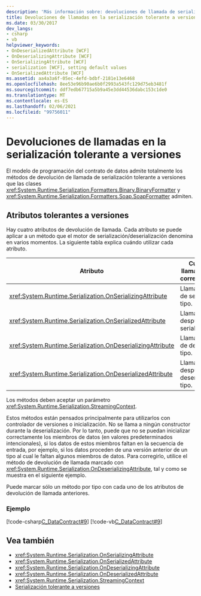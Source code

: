 ```yaml
---
description: 'Más información sobre: devoluciones de llamada de serialización Version-Tolerant'
title: Devoluciones de llamadas en la serialización tolerante a versiones
ms.date: 03/30/2017
dev_langs:
- csharp
- vb
helpviewer_keywords:
- OnDeserializedAttribute [WCF]
- OnDeserializingAttribute [WCF]
- OnSerializingAttribute [WCF]
- serialization [WCF], setting default values
- OnSerializedAttribute [WCF]
ms.assetid: aa4a3a6f-05ec-4efd-bdbf-2181e13e6468
ms.openlocfilehash: 8ee53e96b90ae6b0f2993a543fc129d75eb3481f
ms.sourcegitcommit: ddf7edb67715a5b9a45e3dd44536dabc153c1de0
ms.translationtype: MT
ms.contentlocale: es-ES
ms.lasthandoff: 02/06/2021
ms.locfileid: "99756011"
---
```

# <a name="version-tolerant-serialization-callbacks"></a>Devoluciones de llamadas en la serialización tolerante a versiones

El modelo de programación del contrato de datos admite totalmente los métodos de devolución de llamada de serialización tolerante a versiones que las clases <xref:System.Runtime.Serialization.Formatters.Binary.BinaryFormatter> y <xref:System.Runtime.Serialization.Formatters.Soap.SoapFormatter> admiten.  
  
## <a name="version-tolerant-attributes"></a>Atributos tolerantes a versiones  

 Hay cuatro atributos de devolución de llamada. Cada atributo se puede aplicar a un método que el motor de serialización/deserialización denomina en varios momentos. La siguiente tabla explica cuándo utilizar cada atributo.  
  
|Atributo|Cuando se llama al método correspondiente|  
|---------------|---------------------------------------------|  
|<xref:System.Runtime.Serialization.OnSerializingAttribute>|Llamado antes de serializar el tipo.|  
|<xref:System.Runtime.Serialization.OnSerializedAttribute>|Llamado después de serializar el tipo.|  
|<xref:System.Runtime.Serialization.OnDeserializingAttribute>|Llamado antes de deserializar el tipo.|  
|<xref:System.Runtime.Serialization.OnDeserializedAttribute>|Llamado después de deserializar el tipo.|  
  
 Los métodos deben aceptar un parámetro <xref:System.Runtime.Serialization.StreamingContext>.  
  
 Estos métodos están pensados principalmente para utilizarlos con controlador de versiones o inicialización. No se llama a ningún constructor durante la deserialización. Por lo tanto, puede que no se puedan inicializar correctamente los miembros de datos (en valores predeterminados intencionales), si los datos de estos miembros faltan en la secuencia de entrada, por ejemplo, si los datos proceden de una versión anterior de un tipo al cual le faltan algunos miembros de datos.  Para corregirlo, utilice el método de devolución de llamada marcado con <xref:System.Runtime.Serialization.OnDeserializingAttribute>, tal y como se muestra en el siguiente ejemplo.  
  
 Puede marcar sólo un método por tipo con cada uno de los atributos de devolución de llamada anteriores.  
  
### <a name="example"></a>Ejemplo  

 [!code-csharp[C_DataContract#9](../../../../samples/snippets/csharp/VS_Snippets_CFX/c_datacontract/cs/source.cs#9)]
 [!code-vb[C_DataContract#9](../../../../samples/snippets/visualbasic/VS_Snippets_CFX/c_datacontract/vb/source.vb#9)]  
  
## <a name="see-also"></a>Vea también

- <xref:System.Runtime.Serialization.OnSerializingAttribute>
- <xref:System.Runtime.Serialization.OnSerializedAttribute>
- <xref:System.Runtime.Serialization.OnDeserializingAttribute>
- <xref:System.Runtime.Serialization.OnDeserializedAttribute>
- <xref:System.Runtime.Serialization.StreamingContext>
- [Serialización tolerante a versiones](../../../standard/serialization/version-tolerant-serialization.md)
